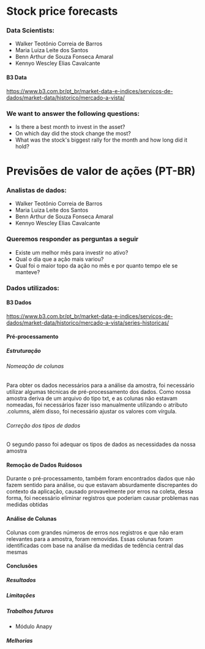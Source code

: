 # Stock price forecasts

### Data Scientists:
- Walker Teotônio Correia de Barros
- Maria Luiza Leite dos Santos
- Benn Arthur de Souza Fonseca Amaral
- Kennyo Wescley Elias Cavalcante


#### B3 Data
https://www.b3.com.br/pt_br/market-data-e-indices/servicos-de-dados/market-data/historico/mercado-a-vista/


### We want to answer the following questions:
 - Is there a best month to invest in the asset?
 - On which day did the stock change the most?
 - What was the stock's biggest rally for the month and how long did it hold?



# Previsões de valor de ações (PT-BR)

### Analistas de dados:
- Walker Teotônio Correia de Barros
- Maria Luiza Leite dos Santos
- Benn Arthur de Souza Fonseca Amaral
- Kennyo Wescley Elias Cavalcante

### Queremos responder as perguntas a seguir
 - Existe um melhor mês para investir no ativo?
 - Qual o dia que a ação mais variou?
 - Qual foi o maior topo da ação no mês e por quanto tempo ele se manteve?

### Dados utilizados:

#### B3 Dados
https://www.b3.com.br/pt_br/market-data-e-indices/servicos-de-dados/market-data/historico/mercado-a-vista/series-historicas/

#### Pré-processamento

##### Estruturação

###### Nomeação de colunas
Para obter os dados necessários para a análise da amostra, foi necessário utilizar algumas técnicas de pré-processamento dos dados. Como nossa amostra deriva de um arquivo do tipo txt, e as colunas não estavam nomeadas, foi necessários fazer isso manualmente utilizando o atributo .columns, além disso, foi necessário ajustar os valores com vírgula.

###### Correção dos tipos de dados
O segundo passo foi adequar os tipos de dados as necessidades da nossa amostra

#### Remoção de Dados Ruídosos 

Durante o pré-processamento, também foram encontrados dados que não fazem sentido para análise, ou que estavam absurdamente discrepantes do contexto da aplicação, causado provavelmente por erros na coleta, dessa forma, foi necessário eliminar registros que poderiam causar problemas nas medidas obtidas

#### Análise de Colunas
Colunas com grandes números de erros nos registros e que não eram relevantes para a amostra, foram removidas. Essas colunas foram identificadas com base na análise da medidas de tedência central das mesmas

#### Conclusões

##### Resultados

##### Limitações 

##### Trabalhos futuros
 - Módulo Anapy

##### Melhorias
